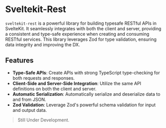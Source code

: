 # Sveltekit-Rest

`sveltekit-rest` is a powerful library for building typesafe RESTful APIs in SvelteKit. It seamlessly integrates with both the client and server, providing a consistent and type-safe experience when creating and consuming RESTful services. This library leverages Zod for type validation, ensuring data integrity and improving the DX.

## Features

- **Type-Safe APIs**: Create APIs with strong TypeScript type-checking for both requests and responses.
- **Client-Side and Server-Side Integration**: Utilize the same API definitions on both the client and server.
- **Automatic Serialization**: Automatically serialize and deserialize data to and from JSON.
- **Zod Validation**: Leverage Zod's powerful schema validation for input and output data.

> Still Under Development.
>